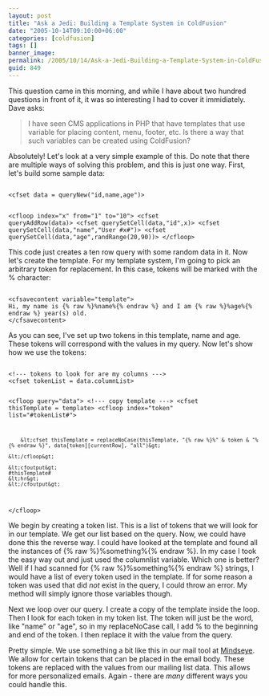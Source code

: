 ```yaml
---
layout: post
title: "Ask a Jedi: Building a Template System in ColdFusion"
date: "2005-10-14T09:10:00+06:00"
categories: [coldfusion]
tags: []
banner_image: 
permalink: /2005/10/14/Ask-a-Jedi-Building-a-Template-System-in-ColdFusion
guid: 849
---
```


This question came in this morning, and while I have about two hundred questions in front of it, it was so interesting I had to cover it immidiately. Dave asks:

<blockquote>
I have seen CMS applications in PHP that have  templates that use variable for placing content, menu, footer, etc.  Is there a way that such variables can be created using ColdFusion?
</blockquote>

Absolutely! Let's look at a very simple example of this. Do note that there are multiple ways of solving this problem, and this is just one way. First, let's build some sample data:

<code>
&lt;cfset data = queryNew("id,name,age")&gt;

&lt;cfloop index="x" from="1" to="10"&gt;
	&lt;cfset queryAddRow(data)&gt;
	&lt;cfset querySetCell(data,"id",x)&gt;
	&lt;cfset querySetCell(data,"name","User #x#")&gt;
	&lt;cfset querySetCell(data,"age",randRange(20,90))&gt;
&lt;/cfloop&gt;
</code>

This code just creates a ten row query with some random data in it. Now let's create the template. For my template system, I'm going to pick an arbitrary token for replacement. In this case, tokens will be marked with the % character:

<code>
&lt;cfsavecontent variable="template"&gt;
Hi, my name is {% raw %}%name%{% endraw %} and I am {% raw %}%age%{% endraw %} year(s) old.
&lt;/cfsavecontent&gt;
</code>

As you can see, I've set up two tokens in this template, name and age. These tokens will correspond with the values in my query. Now let's show how we use the tokens:

<code>
&lt;!--- tokens to look for are my columns ---&gt;
&lt;cfset tokenList = data.columnList&gt;

&lt;cfloop query="data"&gt;
	&lt;!--- copy template ---&gt;
	&lt;cfset thisTemplate = template&gt;
	&lt;cfloop index="token" list="#tokenList#"&gt;

		&lt;cfset thisTemplate = replaceNoCase(thisTemplate, "{% raw %}%" & token & "%{% endraw %}", data[token][currentRow], "all")&gt;

	&lt;/cfloop&gt;
	
	&lt;cfoutput&gt;
	#thisTemplate#
	&lt;hr&gt;
	&lt;/cfoutput&gt;
	
&lt;/cfloop&gt;
</code>

We begin by creating a token list. This is a list of tokens that we will look for in our template. We get our list based on the query. Now, we could have done this the reverse way. I could have looked at the template and found all the instances of {% raw %}%something%{% endraw %}. In my case I took the easy way out and just used the columnlist variable. Which one is better? Well if I had scanned for {% raw %}%something%{% endraw %} strings, I would have a list of every token used in the template. If for some reason a token was used that did <i>not</i> exist in the query, I could throw an error. My method will simply ignore those variables though.

Next we loop over our query. I create a copy of the template inside the loop. Then I look for each token in my token list. The token will just be the word, like "name" or "age", so in my replaceNoCase call, I add % to the beginning and end of the token. I then replace it with the value from the query. 

Pretty simple. We use something a bit like this in our mail tool at <a href="http://www.mindseye.com">Mindseye</a>. We allow for certain tokens that can be placed in the email body. These tokens are replaced with the values from our mailing list data. This allows for more personalized emails. Again - there are <i>many</i> different ways you could handle this.